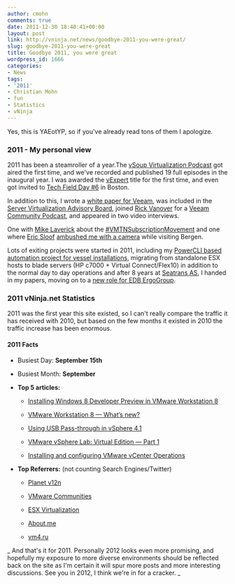 ```yaml
---
author: cmohn
comments: true
date: 2011-12-30 18:40:41+00:00
layout: post
link: http://vninja.net/news/goodbye-2011-you-were-great/
slug: goodbye-2011-you-were-great
title: Goodbye 2011, you were great
wordpress_id: 1666
categories:
- News
tags:
- '2011'
- Christian Mohn
- fun
- Statistics
- vNinja
---
```


Yes, this is YAEotYP, so if you've already read tons of them I apologize.



### 2011 - My personal view



2011 has been a steamroller of a year.The [vSoup Virtualization Podcast](http://vSoup.net) got aired the first time, and we've recorded and published 19 full episodes in the inaugural year. I was awarded the [vExpert](http://www.vmware.com/communities/vexpert/) title for the first time, and even got invited to [Tech Field Day #6](http://techfieldday.com/2011/tfd6/) in Boston. 

In addition to this, I wrote a [white paper for Veeam](http://go.veeam.com/wp-2011-christian-mohn-7-expert-tips-managing-remote-vsphere.html), was included in the [Server Virtualization Advisory Board](http://itknowledgeexchange.techtarget.com/server-virtualization/announcing-our-new-advisory-board-member/), joined [Rick Vanover](http://twitter.com/RickVanover) for a [Veeam Community Podcast](http://www.veeam.com/podcast/episode-45-%E2%80%93-vsphere-5-storage-potpourri.html), and appeared in two video interviews. 

One with [Mike Laverick](http://twitter.com/mike_laverick) about the [#VMTNSubscriptionMovement](http://www.youtube.com/watch?v=RO8qU_5JgB8) and one where [Eric Sloof](http://twitter.com/esloof) [ambushed me with a camera](http://www.youtube.com/watch?v=nnBi7A5xn88) while visiting Bergen.


Lots of exiting projects were started in 2011, including my [PowerCLI based automation project for vessel installations](http://vninja.net/virtualization/auto-installation-and-configuring-of-vsphere-esxi-5/), migrating from standalone ESX hosts to blade servers (HP c7000 + Virtual Connect/Flex10) in addition to the normal day to day operations and after 8 years at [Seatrans AS](http://seatrans.no), I handed in my papers, moving on to a [new role for EDB ErgoGroup](http://vninja.net/news/my-personal-vmotion/).




### 2011 vNinja.net Statistics


2011 was the first year this site existed, so I can't really compare the traffic it has received with 2010, but based on the few months it existed in 2010 the traffic increase has been enormous.



#### 2011 Facts





	
  * Busiest Day: **September 15th**

	
  * Busiest Month: **September**

	
  * **Top 5 articles:**

        
	   
    * [Installing Windows 8 Developer Preview in VMware Workstation 8](http://vninja.net/virtualization/installing-windows-8-developer-preview-in-vmware-workstation-8/)

	   
    * [VMware Workstation 8 — What’s new?](http://vninja.net/virtualization/vmware-workstation-8-whats-new/)

	   
    * [Using USB Pass-through in vSphere 4.1](http://vninja.net/virtualization/using-usb-pass-through-in-vsphere-4-1/)

	   
    * [VMware vSphere Lab: Virtual Edition — Part 1](http://vninja.net/virtualization/vmware-vsphere-lab-virtual-edition-part-1/)

	   
    * [Installing and configuring VMware vCenter Operations](http://vninja.net/virtualization/installing-and-configuring-vmware-vcenter-operations/)

      
	
  * **Top Referrers:** (not counting Search Engines/Twitter)


	
    * [Planet v12n](http://vmware.com/vmtn/planet/v12n/)

	
    * [VMware Communities](http://communities.vmware.com)

	
    * [ESX Virtualization](http://www.vladan.fr/)

	
    * [About.me](http://about.me/h0bbel)

	
    * [vm4.ru](http://www.vm4.ru/)




_
And that's it for 2011. Personally 2012 looks even more promising, and hopefully my exposure to more diverse environments should be reflected back on the site as I'm certain it will spur more posts and more interesting discussions. See you in 2012, I think we're in for a cracker.
_

